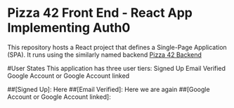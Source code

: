 # Pizza 42 Front End - React App Implementing Auth0

This repository hosts a React project that defines a Single-Page Application (SPA). It runs using the similarly named backend [Pizza 42 Backend](https://github.com/kinamod/pizzaForty2-backend)

#User States
This application has three user tiers:
    Signed Up
    Email Verified
    Google Account or Google Account linked

##[Signed Up]: Here
##[Email Verified]: Here we are again
##[Google Account or Google Account linked]: 
